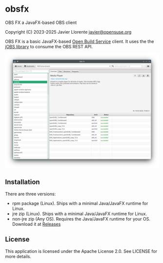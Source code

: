 # obsfx
OBS FX a JavaFX-based OBS client

Copyright (C) 2023-2025 Javier Llorente <javier@opensuse.org>

OBS FX is a basic JavaFX-based [Open Build Service](https://openbuildservice.org/) client.
It uses the the [jOBS library](https://github.com/javierllorente/jobs/) to consume the OBS REST API.

![screenshot](obsfx_screenshot.png)

Installation
------------
There are three versions:
- rpm package (Linux). Ships with a minimal Java/JavaFX runtime for Linux.
- jre zip (Linux). Ships with a minimal Java/JavaFX runtime for Linux.
- non-jre zip (Any OS). Requires the Java/JavaFX runtime for your OS.
Download it at [Releases](/../../releases)

License
-------
This application is licensed under the Apache License 2.0. See LICENSE for more details.
